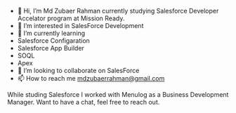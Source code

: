 - 👋 Hi, I’m Md Zubaer Rahman currently studying Salesforce Developer Accelator program at Mission Ready. 
- 👀 I’m interested in SalesForce Development
- 🌱 I’m currently learning 
- Salesforce Configaration
- Salesforce App Builder
- SOQL
- Apex
- 💞️ I’m looking to collaborate on SalesForce
- 📫 How to reach me mdzubaerrahman@gmail.com

While studing Salesforce I worked with Menulog as a Business Development Manager. 
Want to have a chat, feel free to reach out.
<!---
zubi95/zubi95 is a ✨ special ✨ repository because its `README.md` (this file) appears on your GitHub profile.
You can click the Preview link to take a look at your changes.
--->
